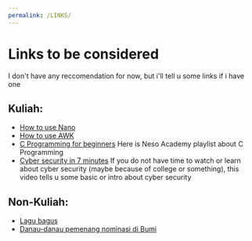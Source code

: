 ```yaml
---
permalink: /LINKS/
---
```


# Links to be considered
I don't have any reccomendation for now, but i'll tell u some links if i have one
<br>
## Kuliah: 
- [How to use Nano](https://www.youtube.com/watch?v=Jf0ZJZJ8jlI) <br>
- [How to use AWK](https://www.youtube.com/watch?v=9YOZmI-zWok) <br>
- [C Programming for beginners](https://youtube.com/playlist?list=PLBlnK6fEyqRhX6r2uhhlubuF5QextdCSM) Here is Neso Academy playlist about C Programming <br>
- [Cyber security in 7 minutes](https://www.youtube.com/watch?v=inWWhr5tnEA) If you do not have time to watch or learn about cyber security (maybe because of college or something), this video tells u some basic or intro about cyber security

## Non-Kuliah:
- [Lagu bagus](https://ristek.link/kabooor)
- [Danau-danau pemenang nominasi di Bumi](https://en.wikipedia.org/wiki/Lake#Notable_lakes_on_Earth)
